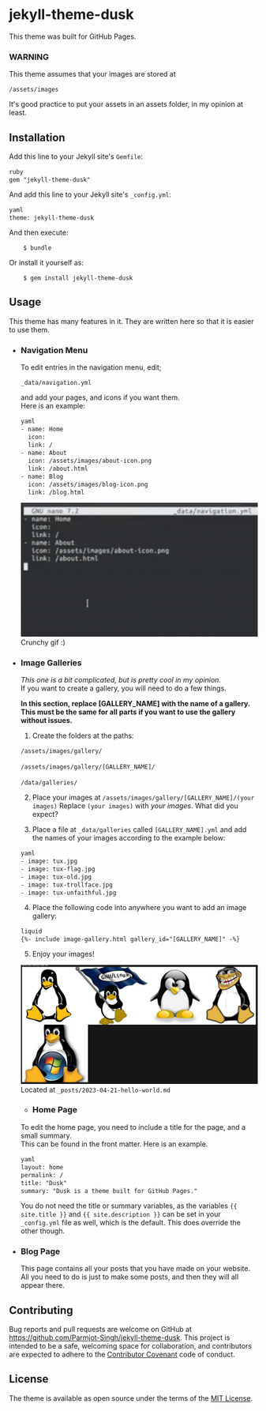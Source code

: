 # jekyll-theme-dusk
This theme was built for GitHub Pages.

### WARNING
This theme assumes that your images are stored at
````
/assets/images
````
It's good practice to put your assets in an assets folder, in my opinion at least.

## Installation

Add this line to your Jekyll site's `Gemfile`:
```
ruby
gem "jekyll-theme-dusk"
```
And add this line to your Jekyll site's `_config.yml`:
```
yaml
theme: jekyll-theme-dusk
```
And then execute:
```
    $ bundle
```
Or install it yourself as:
```
    $ gem install jekyll-theme-dusk
```
## Usage

This theme has many features in it. They are written here so that it is easier to use them.

- ### Navigation Menu
  To edit entries in the navigation menu, edit;
  ```
  _data/navigation.yml
  ```
  and add your pages, and icons if you want them.  
  Here is an example:
  ```
  yaml
  - name: Home
    icon: 
    link: /
  - name: About
    icon: /assets/images/about-icon.png
    link: /about.html
  - name: Blog
    icon: /assets/images/blog-icon.png
    link: /blog.html
  ```
  ![Editing the navigation menu, as a GIF](.readme/edit-nav.gif "Edit the navigation menu")  
  Crunchy gif :)

- ### Image Galleries

  *This one is a bit complicated, but is pretty cool in my opinion.*  
  If you want to create a gallery, you will need to do a few things.
  
  **In this section, replace [GALLERY_NAME] with the name of a gallery. This must be the same for all parts if you want to use the gallery without issues.**
  
  1. Create the folders at the paths:
  ```
  /assets/images/gallery/
  
  /assets/images/gallery/[GALLERY_NAME]/
  
  /data/galleries/
  ```
  2. Place your images at ```/assets/images/gallery/[GALLERY_NAME]/(your images)```
  Replace ```(your images)``` with *your images*. What did you expect?
  
  3. Place a file at ```_data/galleries``` called ```[GALLERY_NAME].yml``` and add the names of your images according to the example below:
  ```
  yaml
  - image: tux.jpg
  - image: tux-flag.jpg
  - image: tux-old.jpg
  - image: tux-trollface.jpg
  - image: tux-unfaithful.jpg
  ```
  
  4. Place the following code into anywhere you want to add an image gallery:
  ```
  liquid
  {%- include image-gallery.html gallery_id="[GALLERY_NAME]" -%}
  ```
  
  5. Enjoy your images!
  
  ![Example of image gallery feature](.readme/image-gallery.png "Example of image gallery feature")
  Located at ```_posts/2023-04-21-hello-world.md```
  
  - ### Home Page

  To edit the home page, you need to include a title for the page, and a small summary.  
  This can be found in the front matter. Here is an example.
  ```
  yaml
  layout: home
  permalink: /
  title: "Dusk"
  summary: "Dusk is a theme built for GitHub Pages."
  ```
  You do not need the title or summary variables, as the variables ```{{ site.title }}``` and ```{{ site.description }}``` can be set in your ```_config.yml``` file as well, which is the default. This does override the other though.

- ### Blog Page

  This page contains all your posts that you have made on your website. All you need to do is just to make some posts, and then they will all appear there.

## Contributing

Bug reports and pull requests are welcome on GitHub at https://github.com/Parmjot-Singh/jekyll-theme-dusk. This project is intended to be a safe, welcoming space for collaboration, and contributors are expected to adhere to the [Contributor Covenant](https://www.contributor-covenant.org/) code of conduct.

## License

The theme is available as open source under the terms of the [MIT License](https://opensource.org/licenses/MIT).
